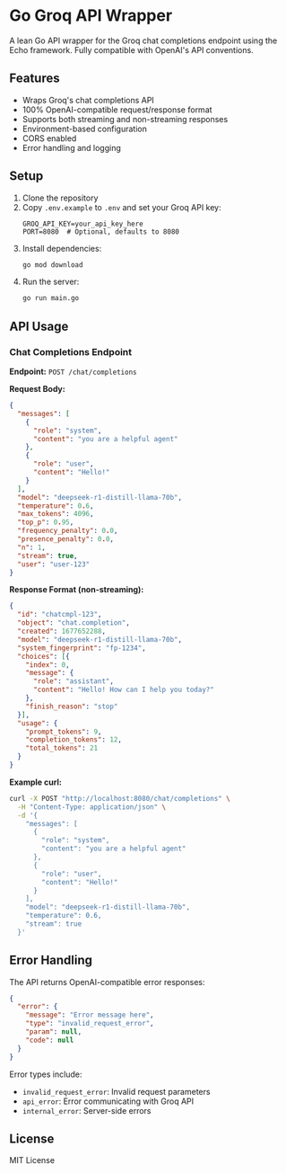 # Go Groq API Wrapper

A lean Go API wrapper for the Groq chat completions endpoint using the Echo framework. Fully compatible with OpenAI's API conventions.

## Features

- Wraps Groq's chat completions API
- 100% OpenAI-compatible request/response format
- Supports both streaming and non-streaming responses
- Environment-based configuration
- CORS enabled
- Error handling and logging

## Setup

1. Clone the repository
2. Copy `.env.example` to `.env` and set your Groq API key:
   ```
   GROQ_API_KEY=your_api_key_here
   PORT=8080  # Optional, defaults to 8080
   ```
3. Install dependencies:
   ```bash
   go mod download
   ```
4. Run the server:
   ```bash
   go run main.go
   ```

## API Usage

### Chat Completions Endpoint

**Endpoint:** `POST /chat/completions`

**Request Body:**
```json
{
  "messages": [
    {
      "role": "system",
      "content": "you are a helpful agent"
    },
    {
      "role": "user",
      "content": "Hello!"
    }
  ],
  "model": "deepseek-r1-distill-llama-70b",
  "temperature": 0.6,
  "max_tokens": 4096,
  "top_p": 0.95,
  "frequency_penalty": 0.0,
  "presence_penalty": 0.0,
  "n": 1,
  "stream": true,
  "user": "user-123"
}
```

**Response Format (non-streaming):**
```json
{
  "id": "chatcmpl-123",
  "object": "chat.completion",
  "created": 1677652288,
  "model": "deepseek-r1-distill-llama-70b",
  "system_fingerprint": "fp-1234",
  "choices": [{
    "index": 0,
    "message": {
      "role": "assistant",
      "content": "Hello! How can I help you today?"
    },
    "finish_reason": "stop"
  }],
  "usage": {
    "prompt_tokens": 9,
    "completion_tokens": 12,
    "total_tokens": 21
  }
}
```

**Example curl:**
```bash
curl -X POST "http://localhost:8080/chat/completions" \
  -H "Content-Type: application/json" \
  -d '{
    "messages": [
      {
        "role": "system",
        "content": "you are a helpful agent"
      },
      {
        "role": "user",
        "content": "Hello!"
      }
    ],
    "model": "deepseek-r1-distill-llama-70b",
    "temperature": 0.6,
    "stream": true
  }'
```

## Error Handling

The API returns OpenAI-compatible error responses:

```json
{
  "error": {
    "message": "Error message here",
    "type": "invalid_request_error",
    "param": null,
    "code": null
  }
}
```

Error types include:
- `invalid_request_error`: Invalid request parameters
- `api_error`: Error communicating with Groq API
- `internal_error`: Server-side errors

## License

MIT License